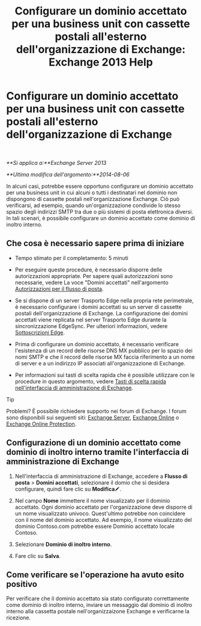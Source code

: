 ﻿---
title: "Configurare un dominio accettato per una business unit con cassette postali all'esterno dell'organizzazione di Exchange: Exchange 2013 Help"
TOCTitle: Configurare un dominio accettato per una business unit con cassette postali all'esterno dell'organizzazione di Exchange
ms:assetid: ff46310b-5392-4eac-97bc-d39d397e1ce1
ms:mtpsurl: https://technet.microsoft.com/it-it/library/JJ657737(v=EXCHG.150)
ms:contentKeyID: 50482137
ms.date: 05/22/2018
mtps_version: v=EXCHG.150
ms.translationtype: MT
---

# Configurare un dominio accettato per una business unit con cassette postali all'esterno dell'organizzazione di Exchange

 

_**Si applica a:**Exchange Server 2013_

_**Ultima modifica dell'argomento:**2014-08-06_

In alcuni casi, potrebbe essere opportuno configurare un dominio accettato per una business unit in cui alcuni o tutti i destinatari nel dominio non dispongono di cassette postali nell'organizzazione Exchange. Ciò può verificarsi, ad esempio, quando un'organizzazione condivide lo stesso spazio degli indirizzi SMTP tra due o più sistemi di posta elettronica diversi. In tali scenari, è possibile configurare un dominio accettato come dominio di inoltro interno.

## Che cosa è necessario sapere prima di iniziare

  - Tempo stimato per il completamento: 5 minuti

  - Per eseguire queste procedure, è necessario disporre delle autorizzazioni appropriate. Per sapere quali autorizzazioni sono necessarie, vedere La voce "Domini accettati" nell'argomento [Autorizzazioni per il flusso di posta](mail-flow-permissions-exchange-2013-help.md).

  - Se si dispone di un server Trasporto Edge nella propria rete perimetrale, è necessario configurare i domini accettati su un server di cassette postali dell'organizzazione di Exchange. La configurazione dei domini accettati viene replicata nel server Trasporto Edge durante la sincronizzazione EdgeSync. Per ulteriori informazioni, vedere [Sottoscrizioni Edge](edge-subscriptions-exchange-2013-help.md).

  - Prima di configurare un dominio accettato, è necessario verificare l'esistenza di un record delle risorse DNS MX pubblico per lo spazio dei nomi SMTP e che il record delle risorse MX faccia riferimento a un nome di server e a un indirizzo IP associati all'organizzazione di Exchange.

  - Per informazioni sui tasti di scelta rapida che è possibile utilizzare con le procedure in questo argomento, vedere [Tasti di scelta rapida nell'interfaccia di amministrazione di Exchange](keyboard-shortcuts-in-the-exchange-admin-center-exchange-online-protection-help.md).


> [!TIP]
> Problemi? È possibile richiedere supporto nei forum di Exchange. I forum sono disponibili sui seguenti siti: <A href="https://go.microsoft.com/fwlink/p/?linkid=60612">Exchange Server</A>, <A href="https://go.microsoft.com/fwlink/p/?linkid=267542">Exchange Online</A> o <A href="https://go.microsoft.com/fwlink/p/?linkid=285351">Exchange Online Protection</A>.



## Configurazione di un dominio accettato come dominio di inoltro interno tramite l'interfaccia di amministrazione di Exchange

1.  Nell'interfaccia di amministrazione di Exchange, accedere a **Flusso di posta** \> **Domini accettati**, selezionare il domio che si desidera configurare, quindi fare clic su **Modifica**![Icona Modifica](images/JJ218640.6f53ccb2-1f13-4c02-bea0-30690e6ea71d(EXCHG.150).gif "Icona Modifica").

2.  Nel campo **Nome** immettere il nome visualizzato per il dominio accettato. Ogni dominio accettato per l'organizzazione deve disporre di un nome visualizzato univoco. Quest'ultimo potrebbe non coincidere con il nome del dominio accettato. Ad esempio, il nome visualizzato del dominio Contoso.com potrebbe essere Dominio accettato locale Contoso.

3.  Selezionare **Dominio di inoltro interno**.

4.  Fare clic su **Salva**.

## Come verificare se l'operazione ha avuto esito positivo

Per verificare che il dominio accettato sia stato configurato correttamente come dominio di inoltro interno, inviare un messaggio dal dominio di inoltro interno alla cassetta postale nell'organizzaizone Exchange e verificarne la ricezione.

